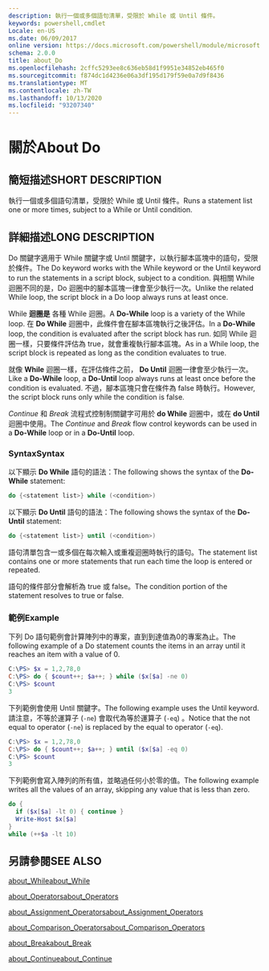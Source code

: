 ```yaml
---
description: 執行一個或多個語句清單，受限於 While 或 Until 條件。
keywords: powershell,cmdlet
Locale: en-US
ms.date: 06/09/2017
online version: https://docs.microsoft.com/powershell/module/microsoft.powershell.core/about/about_do?view=powershell-7.1&WT.mc_id=ps-gethelp
schema: 2.0.0
title: about_Do
ms.openlocfilehash: 2cffc5293ee8c636eb58d1f9951e34852eb465f0
ms.sourcegitcommit: f874dc1d4236e06a3df195d179f59e0a7d9f8436
ms.translationtype: MT
ms.contentlocale: zh-TW
ms.lasthandoff: 10/13/2020
ms.locfileid: "93207340"
---
```

# <a name="about-do"></a><span data-ttu-id="86f1b-104">關於</span><span class="sxs-lookup"><span data-stu-id="86f1b-104">About Do</span></span>

## <a name="short-description"></a><span data-ttu-id="86f1b-105">簡短描述</span><span class="sxs-lookup"><span data-stu-id="86f1b-105">SHORT DESCRIPTION</span></span>
<span data-ttu-id="86f1b-106">執行一個或多個語句清單，受限於 While 或 Until 條件。</span><span class="sxs-lookup"><span data-stu-id="86f1b-106">Runs a statement list one or more times, subject to a While or Until condition.</span></span>

## <a name="long-description"></a><span data-ttu-id="86f1b-107">詳細描述</span><span class="sxs-lookup"><span data-stu-id="86f1b-107">LONG DESCRIPTION</span></span>

<span data-ttu-id="86f1b-108">Do 關鍵字適用于 While 關鍵字或 Until 關鍵字，以執行腳本區塊中的語句，受限於條件。</span><span class="sxs-lookup"><span data-stu-id="86f1b-108">The Do keyword works with the While keyword or the Until keyword to run the statements in a script block, subject to a condition.</span></span> <span data-ttu-id="86f1b-109">與相關 While 迴圈不同的是，Do 迴圈中的腳本區塊一律會至少執行一次。</span><span class="sxs-lookup"><span data-stu-id="86f1b-109">Unlike the related While loop, the script block in a Do loop always runs at least once.</span></span>

<span data-ttu-id="86f1b-110">While **迴圈是** 各種 While 迴圈。</span><span class="sxs-lookup"><span data-stu-id="86f1b-110">A **Do-While** loop is a variety of the While loop.</span></span> <span data-ttu-id="86f1b-111">在 **Do While** 迴圈中，此條件會在腳本區塊執行之後評估。</span><span class="sxs-lookup"><span data-stu-id="86f1b-111">In a **Do-While** loop, the condition is evaluated after the script block has run.</span></span> <span data-ttu-id="86f1b-112">如同 While 迴圈一樣，只要條件評估為 true，就會重複執行腳本區塊。</span><span class="sxs-lookup"><span data-stu-id="86f1b-112">As in a While loop, the script block is repeated as long as the condition evaluates to true.</span></span>

<span data-ttu-id="86f1b-113">就像 **While** 迴圈一樣，在評估條件之前， **Do Until** 迴圈一律會至少執行一次。</span><span class="sxs-lookup"><span data-stu-id="86f1b-113">Like a **Do-While** loop, a **Do-Until** loop always runs at least once before the condition is evaluated.</span></span> <span data-ttu-id="86f1b-114">不過，腳本區塊只會在條件為 false 時執行。</span><span class="sxs-lookup"><span data-stu-id="86f1b-114">However, the script block runs only while the condition is false.</span></span>

<span data-ttu-id="86f1b-115">*Continue* 和 *Break* 流程式控制制關鍵字可用於 **do While** 迴圈中，或在 **do Until** 迴圈中使用。</span><span class="sxs-lookup"><span data-stu-id="86f1b-115">The *Continue* and *Break* flow control keywords can be used in a **Do-While** loop or in a **Do-Until** loop.</span></span>

### <a name="syntax"></a><span data-ttu-id="86f1b-116">Syntax</span><span class="sxs-lookup"><span data-stu-id="86f1b-116">Syntax</span></span>

<span data-ttu-id="86f1b-117">以下顯示 **Do While** 語句的語法：</span><span class="sxs-lookup"><span data-stu-id="86f1b-117">The following shows the syntax of the **Do-While** statement:</span></span>

```powershell
do {<statement list>} while (<condition>)
```

<span data-ttu-id="86f1b-118">以下顯示 **Do Until** 語句的語法：</span><span class="sxs-lookup"><span data-stu-id="86f1b-118">The following shows the syntax of the **Do-Until** statement:</span></span>

```powershell
do {<statement list>} until (<condition>)
```

<span data-ttu-id="86f1b-119">語句清單包含一或多個在每次輸入或重複迴圈時執行的語句。</span><span class="sxs-lookup"><span data-stu-id="86f1b-119">The statement list contains one or more statements that run each time the loop is entered or repeated.</span></span>

<span data-ttu-id="86f1b-120">語句的條件部分會解析為 true 或 false。</span><span class="sxs-lookup"><span data-stu-id="86f1b-120">The condition portion of the statement resolves to true or false.</span></span>

### <a name="example"></a><span data-ttu-id="86f1b-121">範例</span><span class="sxs-lookup"><span data-stu-id="86f1b-121">Example</span></span>

<span data-ttu-id="86f1b-122">下列 Do 語句範例會計算陣列中的專案，直到到達值為0的專案為止。</span><span class="sxs-lookup"><span data-stu-id="86f1b-122">The following example of a Do statement counts the items in an array until it reaches an item with a value of 0.</span></span>

```powershell
C:\PS> $x = 1,2,78,0
C:\PS> do { $count++; $a++; } while ($x[$a] -ne 0)
C:\PS> $count
3
```

<span data-ttu-id="86f1b-123">下列範例會使用 Until 關鍵字。</span><span class="sxs-lookup"><span data-stu-id="86f1b-123">The following example uses the Until keyword.</span></span> <span data-ttu-id="86f1b-124">請注意，不等於運算子 (`-ne`) 會取代為等於運算子 (`-eq`) 。</span><span class="sxs-lookup"><span data-stu-id="86f1b-124">Notice that the not equal to operator (`-ne`) is replaced by the equal to operator (`-eq`).</span></span>

```powershell
C:\PS> $x = 1,2,78,0
C:\PS> do { $count++; $a++; } until ($x[$a] -eq 0)
C:\PS> $count
3
```

<span data-ttu-id="86f1b-125">下列範例會寫入陣列的所有值，並略過任何小於零的值。</span><span class="sxs-lookup"><span data-stu-id="86f1b-125">The following example writes all the values of an array, skipping any value that is less than zero.</span></span>

```powershell
do {
  if ($x[$a] -lt 0) { continue }
  Write-Host $x[$a]
}
while (++$a -lt 10)
```

## <a name="see-also"></a><span data-ttu-id="86f1b-126">另請參閱</span><span class="sxs-lookup"><span data-stu-id="86f1b-126">SEE ALSO</span></span>

[<span data-ttu-id="86f1b-127">about_While</span><span class="sxs-lookup"><span data-stu-id="86f1b-127">about_While</span></span>](about_While.md)

[<span data-ttu-id="86f1b-128">about_Operators</span><span class="sxs-lookup"><span data-stu-id="86f1b-128">about_Operators</span></span>](about_Operators.md)

[<span data-ttu-id="86f1b-129">about_Assignment_Operators</span><span class="sxs-lookup"><span data-stu-id="86f1b-129">about_Assignment_Operators</span></span>](about_Assignment_Operators.md)

[<span data-ttu-id="86f1b-130">about_Comparison_Operators</span><span class="sxs-lookup"><span data-stu-id="86f1b-130">about_Comparison_Operators</span></span>](about_Comparison_Operators.md)

[<span data-ttu-id="86f1b-131">about_Break</span><span class="sxs-lookup"><span data-stu-id="86f1b-131">about_Break</span></span>](about_Break.md)

[<span data-ttu-id="86f1b-132">about_Continue</span><span class="sxs-lookup"><span data-stu-id="86f1b-132">about_Continue</span></span>](about_Continue.md)

